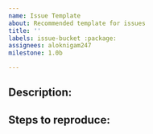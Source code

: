 ```yaml
---
name: Issue Template
about: Recommended template for issues
title: ''
labels: issue-bucket :package:
assignees: aloknigam247
milestone: 1.0b

---
```


Description:
---

Steps to reproduce:
---
